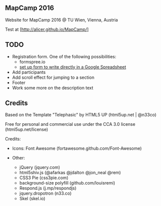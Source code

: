 ## MapCamp 2016

Website for MapCamp 2016 @ TU Wien, Vienna, Austria

Test at [http://alicer.github.io/MapCamp/]

## TODO

- Registration form. One of the following possibilities:
    * formspree.io
    * [set up form to write directly in a Google Spreadsheet](https://gist.github.com/willpatera/ee41ae374d3c9839c2d6)
- Add participants
- Add scroll effect for jumping to a section
- Footer
- Work some more on the description text

## Credits

Based on the Template "Telephasic" by HTML5 UP (html5up.net | @n33co)

Free for personal and commercial use under the CCA 3.0 license (html5up.net/license)

Credits:

- Icons: Font Awesome (fortawesome.github.com/Font-Awesome)

- Other:
    - jQuery (jquery.com)
    - html5shiv.js (@afarkas @jdalton @jon_neal @rem)
    - CSS3 Pie (css3pie.com)
    - background-size polyfill (github.com/louisremi)
    - Respond.js (j.mp/respondjs)
    - jquery.dropotron (n33.co)
    - Skel (skel.io)